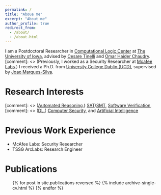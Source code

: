 ```yaml
---
permalink: /
title: "Aboue me"
excerpt: "About me"
author_profile: true
redirect_from: 
  - /about/
  - /about.html
---
```


I am a Postdoctoral Researcher in 
[Computational Logic Center](http://clc.cs.uiowa.edu/site/index.shtml)
at [The University of Iowa](https://cs.uiowa.edu/), advised by 
[Cesare Tinelli](https://homepage.cs.uiowa.edu/~tinelli/) 
and 
[Omar Haider Chaudry](https://homepage.cs.uiowa.edu/~comarhaider/). 
[comment]: <> (Previously, I worked as a Security Researcher at [Mcafee  Labs](https://www.mcafee.com/blogs/other-blogs/mcafee-labs/).) 
I received a Ph.D. from [University College Dublin (UCD)](https://www.ucd.ie/), supervised by 
[Joao Marques-Silva](https://jpmarquessilva.github.io/).

Research Interests
======
[comment]: <> ([Automated Reasoning](https://plato.stanford.edu/entries/reasoning-automated/),) 
[SAT](https://en.wikipedia.org/wiki/Boolean_satisfiability_problem)/[SMT](https://en.wikipedia.org/wiki/Satisfiability_modulo_theories),
[Software Verification](https://en.wikipedia.org/wiki/Model_checking), 
[comment]: <> ([DL](https://en.wikipedia.org/wiki/Description_logic),) 
[Computer Security](https://en.wikipedia.org/wiki/Computer_security), and [Artificial Intelligence](https://en.wikipedia.org/wiki/Artificial_intelligence)

Previous Work Experience
======
* McAfee Labs: Security Researcher 
* TSSG ArcLabs: Research Engineer 
  
Publications
======
  <ul>{% for post in site.publications reversed %}
    {% include archive-single-cv.html %}
  {% endfor %}</ul>


